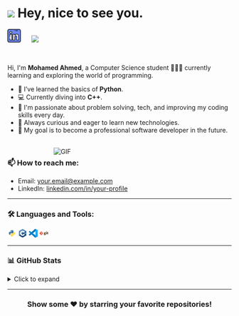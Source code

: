 
<h1><img src="https://emojis.slackmojis.com/emojis/images/1531849430/4246/blob-sunglasses.gif?1531849430" width="30"/> Hey, nice to see you.</h1>

<p align="left">
<a href="https://www.linkedin.com/in/your-linkedin" target="_blank"><img height="30" src="https://raw.githubusercontent.com/AbhishekMaira10/AbhishekMaira10/master/linkedin.png?raw=true"></a>&nbsp;&nbsp;&nbsp;&nbsp;&nbsp;
<a href="mailto:your.email@example.com" target="_blank"><img height="30" src="https://raw.githubusercontent.com/AbhishekMaira10/AbhishekMaira10/master/Resources/png/gmail.png?raw=true"></a>&nbsp;&nbsp;&nbsp;&nbsp;&nbsp;
</p>

<br>

Hi, I'm <strong>Mohamed Ahmed</strong>, a Computer Science student 👨🏻‍💻 currently learning and exploring the world of programming.

- 🌱 I’ve learned the basics of **Python**.
- 💻 Currently diving into **C++**.
- 🚀 I'm passionate about problem solving, tech, and improving my coding skills every day.
- 🧠 Always curious and eager to learn new technologies.
- 🎯 My goal is to become a professional software developer in the future.

<br>

<img align="right" alt="GIF" src="https://media.giphy.com/media/3ohzdKvLT1DxFxhZAI/giphy.gif" width="400"/>

### 📫 How to reach me:
- Email: [your.email@example.com](mailto:your.email@example.com)
- LinkedIn: [linkedin.com/in/your-profile](https://www.linkedin.com/in/your-profile)

---

### 🛠️ Languages and Tools:

<code><img height="20" src="https://raw.githubusercontent.com/github/explore/main/topics/python/python.png"></code>
<code><img height="20" src="https://raw.githubusercontent.com/github/explore/main/topics/cpp/cpp.png"></code>
<code><img height="20" src="https://raw.githubusercontent.com/github/explore/main/topics/visual-studio-code/visual-studio-code.png"></code>
<code><img height="20" src="https://raw.githubusercontent.com/github/explore/main/topics/git/git.png"></code>

---

### 📊 GitHub Stats

<details>
<summary>Click to expand</summary>

<p align="center">
  <img src="https://github-readme-stats.vercel.app/api?username=your-github-username&show_icons=true&theme=radical" alt="GitHub Stats"/>
</p>

</details>

---

<div align="center">

### Show some ❤️ by starring your favorite repositories!
  
</div>
